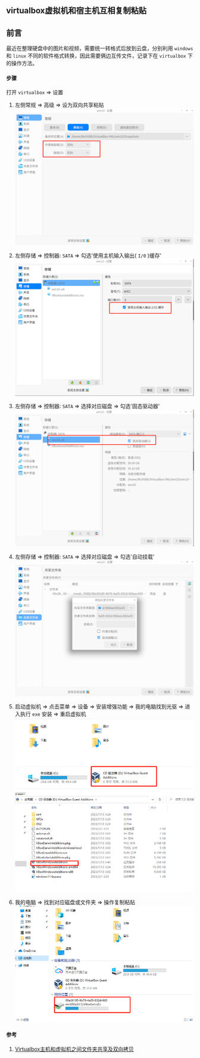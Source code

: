 ## virtualbox虚拟机和宿主机互相复制粘贴

## 前言
最近在整理硬盘中的图片和视频，需要统一转格式后放到云盘，分别利用 `windows` 和 `linux` 不同的软件格式转换，因此需要俩边互传文件，记录下在 `virtualbox` 下的操作方法。

#### 步骤
打开 `virtualbox` => 设置
1. 左侧常规 => 高级 => 设为双向共享粘贴
![设为双向共享粘贴](/images/linux/virtualbox虚拟机和宿主机互相复制粘贴/step_3.png "设为双向共享粘贴")

1. 左侧存储 => 控制器: `SATA` => 勾选'使用主机输入输出( `I/0` )缓存'
![使用主机输入输出](/images/linux/virtualbox虚拟机和宿主机互相复制粘贴/step_4.png "使用主机输入输出")

1. 左侧存储 => 控制器: `SATA` => 选择对应磁盘 => 勾选'固态驱动器'
![勾选'固态驱动器'](/images/linux/virtualbox虚拟机和宿主机互相复制粘贴/step_5.png "勾选'固态驱动器'")

1. 左侧存储 => 控制器: `SATA` => 选择对应磁盘 => 勾选'自动挂载'
![自动挂载](/images/linux/virtualbox虚拟机和宿主机互相复制粘贴/step_6.png "自动挂载")
1. 启动虚拟机 => 点击菜单 => 设备 => 安装增强功能 => 我的电脑找到光驱 => 进入执行 `exe` 安装 => 重启虚拟机
![安装增强功能](/images/linux/virtualbox虚拟机和宿主机互相复制粘贴/step_1.png "安装增强功能")
![进入执行](/images/linux/virtualbox虚拟机和宿主机互相复制粘贴/step_2.png "进入执行")

1. 我的电脑 => 找到对应磁盘或文件夹 => 操作复制粘贴
![找到对应磁盘或文件夹](/images/linux/virtualbox虚拟机和宿主机互相复制粘贴/step_7.png "找到对应磁盘或文件夹")




#### 参考
1. [Virtualbox主机和虚拟机之间文件夹共享及双向拷贝](https://www.zhangshengrong.com/p/pDXBO3z1Pd/ 'Virtualbox主机和虚拟机之间文件夹共享及双向拷贝')
